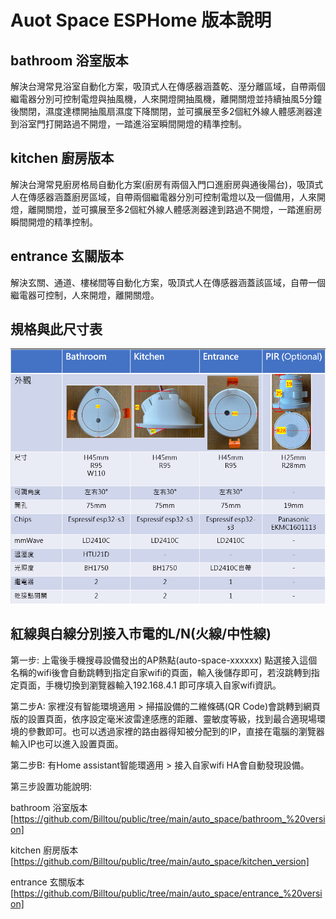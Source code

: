 # Auot Space ESPHome 版本說明

## bathroom 浴室版本

解決台灣常見浴室自動化方案，吸頂式人在傳感器涵蓋乾、溼分離區域，自帶兩個繼電器分別可控制電燈與抽風機，人來開燈開抽風機，離開關燈並持續抽風5分鐘後關閉，濕度達標開抽風扇濕度下降關閉，並可擴展至多2個紅外線人體感測器達到浴室門打開路過不開燈，一踏進浴室瞬間開燈的精準控制。

## kitchen 廚房版本

解決台灣常見廚房格局自動化方案(廚房有兩個入門口進廚房與通後陽台)，吸頂式人在傳感器涵蓋廚房區域，自帶兩個繼電器分別可控制電燈以及一個備用，人來開燈，離開關燈，並可擴展至多2個紅外線人體感測器達到路過不開燈，一踏進廚房瞬間開燈的精準控制。

## entrance 玄關版本

解決玄關、通道、樓梯間等自動化方案，吸頂式人在傳感器涵蓋該區域，自帶一個繼電器可控制，人來開燈，離開關燈。

## 規格與此尺寸表

![Mosquitto_broker](/auto_space/image/134954.png)



## 紅線與白線分別接入市電的L/N(火線/中性線)

第一步: 上電後手機搜尋設備發出的AP熱點(auto-space-xxxxxx) 點選接入這個名稱的wifi後會自動跳轉到指定自家wifi的頁面，輸入後儲存即可，若沒跳轉到指定頁面，手機切換到瀏覽器輸入192.168.4.1 即可序填入自家wifi資訊。

第二步A: 家裡沒有智能環境適用 > 掃描設備的二維條碼(QR Code)會跳轉到網頁版的設置頁面，依序設定毫米波雷達感應的距離、靈敏度等級，找到最合適現場環境的參數即可。也可以透過家裡的路由器得知被分配到的IP，直接在電腦的瀏覽器輸入IP也可以進入設置頁面。

第二步B: 有Home assistant智能環適用 > 接入自家wifi HA會自動發現設備。

第三步設置功能說明:

bathroom 浴室版本 [https://github.com/Billtou/public/tree/main/auto_space/bathroom_%20version]

kitchen 廚房版本 [https://github.com/Billtou/public/tree/main/auto_space/kitchen_version]

entrance 玄關版本 [https://github.com/Billtou/public/tree/main/auto_space/entrance_%20version]

